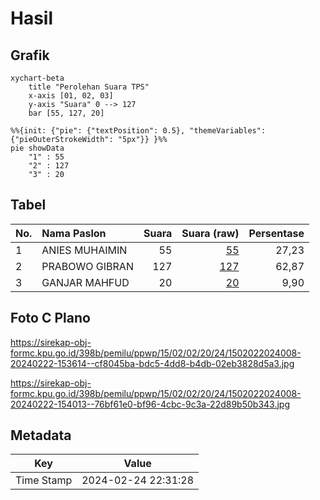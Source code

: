 # Hasil

## Grafik

```mermaid
xychart-beta
    title "Perolehan Suara TPS"
    x-axis [01, 02, 03]
    y-axis "Suara" 0 --> 127
    bar [55, 127, 20]
```

```mermaid
%%{init: {"pie": {"textPosition": 0.5}, "themeVariables": {"pieOuterStrokeWidth": "5px"}} }%%
pie showData
    "1" : 55
    "2" : 127
    "3" : 20
```

## Tabel

| No. | Nama Paslon    | Suara | Suara (raw) | Persentase |
|:--- |:-------------- | -----:| -----------:| ----------:|
| 1   | ANIES MUHAIMIN | 55    | [55][p-1]   | 27,23      |
| 2   | PRABOWO GIBRAN | 127   | [127][p-2]  | 62,87      |
| 3   | GANJAR MAHFUD  | 20    | [20][p-3]   | 9,90       |


[p-1]: https://github.com/gigit-pemilu/pemilu-2024-15-jambi/blob/main/pilpres/hitung-suara/sub/15-jambi/sub/02--merangin/sub/02-bangko/sub/2024-sungai-kapas/sub/008-tps/sub/paslon-1.txt
[p-2]: https://github.com/gigit-pemilu/pemilu-2024-15-jambi/blob/main/pilpres/hitung-suara/sub/15-jambi/sub/02--merangin/sub/02-bangko/sub/2024-sungai-kapas/sub/008-tps/sub/paslon-2.txt
[p-3]: https://github.com/gigit-pemilu/pemilu-2024-15-jambi/blob/main/pilpres/hitung-suara/sub/15-jambi/sub/02--merangin/sub/02-bangko/sub/2024-sungai-kapas/sub/008-tps/sub/paslon-3.txt

## Foto C Plano

https://sirekap-obj-formc.kpu.go.id/398b/pemilu/ppwp/15/02/02/20/24/1502022024008-20240222-153614--cf8045ba-bdc5-4dd8-b4db-02eb3828d5a3.jpg

https://sirekap-obj-formc.kpu.go.id/398b/pemilu/ppwp/15/02/02/20/24/1502022024008-20240222-154013--76bf61e0-bf96-4cbc-9c3a-22d89b50b343.jpg


## Metadata

| Key        | Value               |
| ---------- | ------------------- |
| Time Stamp | 2024-02-24 22:31:28 |



